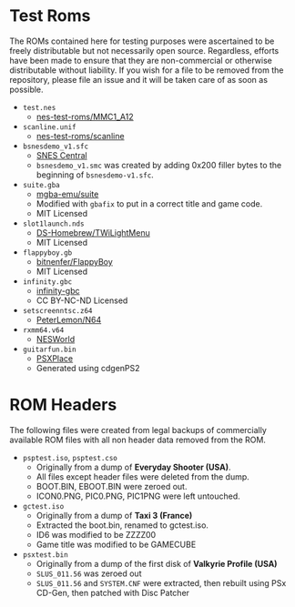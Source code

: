 # Test Roms

The ROMs contained here for testing purposes were ascertained to be freely distributable but not necessarily open source. Regardless, efforts have been made to ensure that they are non-commercial or otherwise distributable without liability. If you wish for a file to be removed from the repository, please file an issue and it will be taken care of as soon as possible.

* `test.nes`
  * [nes-test-roms/MMC1_A12](https://github.com/christopherpow/nes-test-roms/tree/fc217a73fe77a0e0726e4e121155882f3fbc7b3b/MMC1_A12)
* `scanline.unif`
  * [nes-test-roms/scanline](https://github.com/christopherpow/nes-test-roms/blob/fc217a73fe77a0e0726e4e121155882f3fbc7b3b/scanline/scanline.unif)
* `bsnesdemo_v1.sfc`
  * [SNES Central](https://snescentral.com/article.php?id=1114)
  * `bsnesdemo_v1.smc` was created by adding 0x200 filler bytes to the beginning of `bsnesdemo-v1.sfc`.
* `suite.gba`
  * [mgba-emu/suite](https://github.com/mgba-emu/suite)
  * Modified with `gbafix` to put in a correct title and game code.
  * MIT Licensed
* `slot1launch.nds`
  * [DS-Homebrew/TWiLightMenu](https://github.com/DS-Homebrew/TWiLightMenu)
  * MIT Licensed
* `flappyboy.gb`
  * [bitnenfer/FlappyBoy](https://github.com/bitnenfer/FlappyBoy)
  * MIT Licensed
* `infinity.gbc`
  * [infinity-gbc](https://github.com/infinity-gbc/infinity)
  * CC BY-NC-ND Licensed 
* `setscreenntsc.z64`
  * [PeterLemon/N64](https://github.com/PeterLemon/N64)
* `rxmm64.v64`
  * [NESWorld](http://www.nesworld.com/article.php?system=n64&data=n64homebrew)
* `guitarfun.bin`
  * [PSXPlace](https://www.psx-place.com/resources/guitar-fun.558/)
  * Generated using cdgenPS2
# ROM Headers
The following files were created from legal backups of commercially available ROM files with all non header data removed from the ROM. 

* `psptest.iso`, `psptest.cso`
  * Originally from a dump of **Everyday Shooter (USA)**.
  * All files except header files were deleted from the dump.
  * BOOT.BIN, EBOOT.BIN were zeroed out.
  * ICON0.PNG, PIC0.PNG, PIC1PNG were left untouched.
* `gctest.iso`
  * Originally from a dump of **Taxi 3 (France)**
  * Extracted the boot.bin, renamed to gctest.iso.
  * ID6 was modified to be ZZZZ00
  * Game title was modified to be GAMECUBE
* `psxtest.bin`
  * Originally from a dump of the first disk of **Valkyrie Profile (USA)**
  * `SLUS_011.56` was zeroed out
  * `SLUS_011.56` and `SYSTEM.CNF` were extracted, then rebuilt using PSx CD-Gen, then patched with Disc Patcher